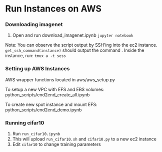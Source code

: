 # Run Instances on AWS

### Downloading imagenet
1. Open and run download_imagenet.ipynb `jupyter notebook`

Note: You can observe the script output by SSH'ing into the ec2 instance. `get_ssh_command(instance)` should output the command . 
Inside the instance, run: `tmux a -t sess`

### Setting up AWS Instances
AWS wrapper functions located in aws/aws_setup.py

To setup a new VPC with EFS and EBS volumes: python_scripts/end2end_create_all.ipynb

To create new spot instance and mount EFS: python_scripts/end2end_demo.ipynb

### Running cifar10
1. Run `run_cifar10.ipynb`
2. This will upload `run_cifar10.sh` and `cifar10.py` to a new ec2 instance
3. Edit `cifar10` to change training parameters
